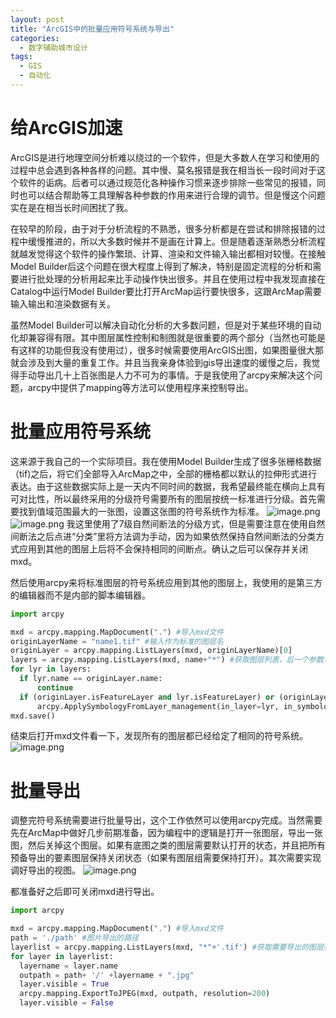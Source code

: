 ```yaml
---
layout: post
title: "ArcGIS中的批量应用符号系统与导出"
categories:
  - 数字辅助城市设计
tags:
  - GIS
  - 自动化
---
```

# 给ArcGIS加速
ArcGIS是进行地理空间分析难以绕过的一个软件，但是大多数人在学习和使用的过程中总会遇到各种各样的问题。其中慢、莫名报错是我在相当长一段时间对于这个软件的诟病。后者可以通过规范化各种操作习惯来逐步排除一些常见的报错，同时也可以结合帮助等工具理解各种参数的作用来进行合理的调节。但是慢这个问题实在是在相当长时间困扰了我。

在较早的阶段，由于对于分析流程的不熟悉，很多分析都是在尝试和排除报错的过程中缓慢推进的，所以大多数时候并不是画在计算上。但是随着逐渐熟悉分析流程就越发觉得这个软件的操作繁琐、计算、渲染和文件输入输出都相对较慢。在接触Model Builder后这个问题在很大程度上得到了解决，特别是固定流程的分析和需要进行批处理的分析用起来比手动操作快出很多。并且在使用过程中我发现直接在Catalog中运行Model Builder要比打开ArcMap运行要快很多，这跟ArcMap需要输入输出和渲染数据有关。

虽然Model Builder可以解决自动化分析的大多数问题，但是对于某些环境的自动化却兼容得有限。其中图层属性控制和制图就是很重要的两个部分（当然也可能是有这样的功能但我没有使用过），很多时候需要使用ArcGIS出图，如果图量很大那就会涉及到大量的重复工作。并且当我亲身体验到gis导出速度的缓慢之后，我觉得手动导出几十上百张图是人力不可为的事情。于是我使用了arcpy来解决这个问题，arcpy中提供了mapping等方法可以使用程序来控制导出。
# 批量应用符号系统
这来源于我自己的一个实际项目。我在使用Model Builder生成了很多张栅格数据（tif)之后，将它们全部导入ArcMap之中，全部的栅格都以默认的拉伸形式进行表达。由于这些数据实际上是一天内不同时间的数据，我希望最终能在横向上具有可对比性，所以最终采用的分级符号需要所有的图层按统一标准进行分级。首先需要找到值域范围最大的一张图，设置这张图的符号系统作为标准。
![image.png](https://cdn.nlark.com/yuque/0/2021/png/22405881/1634040117731-9a847216-791c-41f5-939c-0567dd267dfd.png#clientId=u09ab7390-cab3-4&from=paste&height=378&id=uba66baa3&margin=%5Bobject%20Object%5D&name=image.png&originHeight=504&originWidth=671&originalType=binary&ratio=1&size=35123&status=done&style=none&taskId=u9d916c5d-0bad-4ec3-bbb0-20fcf357f91&width=503)
![image.png](https://cdn.nlark.com/yuque/0/2021/png/22405881/1634040287777-e8de41f3-93cb-45c7-9941-8fe7e125a739.png#clientId=u09ab7390-cab3-4&from=paste&height=182&id=uee6bea32&margin=%5Bobject%20Object%5D&name=image.png&originHeight=182&originWidth=374&originalType=binary&ratio=1&size=8044&status=done&style=none&taskId=u9d5a538a-c1df-47ff-b108-766a441c1c5&width=374)
我这里使用了7级自然间断法的分级方式，但是需要注意在使用自然间断法之后点进“分类”里将方法调为手动，因为如果依然保持自然间断法的分类方式应用到其他的图层上后将不会保持相同的间断点。确认之后可以保存并关闭mxd。

然后使用arcpy来将标准图层的符号系统应用到其他的图层上，我使用的是第三方的编辑器而不是内部的脚本编辑器。
```python
import arcpy

mxd = arcpy.mapping.MapDocument(".") #导入mxd文件
originLayerName = "name1.tif" #输入作为标准的图层名
originLayer = arcpy.mapping.ListLayers(mxd, originLayerName)[0]
layers = arcpy.mapping.ListLayers(mxd, name+"*") #获取图层列表，后一个参数可以进行名称匹配,"*"代表通配
for lyr in layers:
  if lyr.name == originLayer.name: 
      continue
  if (originLayer.isFeatureLayer and lyr.isFeatureLayer) or (originLayer.isRasterLayer and lyr.isRasterLayer):
      arcpy.ApplySymbologyFromLayer_management(in_layer=lyr, in_symbology_layer=originLayer)
mxd.save()
```
结束后打开mxd文件看一下，发现所有的图层都已经给定了相同的符号系统。
![image.png](https://cdn.nlark.com/yuque/0/2021/png/22405881/1634040745695-4a60ae35-851f-4bc9-927d-50c6809f48cb.png#clientId=u09ab7390-cab3-4&from=paste&height=539&id=u6dbb7cd2&margin=%5Bobject%20Object%5D&name=image.png&originHeight=539&originWidth=227&originalType=binary&ratio=1&size=21161&status=done&style=none&taskId=u3e15c3b2-993d-4e17-91b1-6fff263d7d5&width=227)
# 批量导出
调整完符号系统需要进行批量导出，这个工作依然可以使用arcpy完成。当然需要先在ArcMap中做好几步前期准备，因为编程中的逻辑是打开一张图层，导出一张图，然后关掉这个图层。如果有底图之类的图层需要默认打开的状态，并且把所有预备导出的要素图层保持关闭状态（如果有图层组需要保持打开）。其次需要实现调好导出的视图。
![image.png](https://cdn.nlark.com/yuque/0/2021/png/22405881/1634041195436-ca9eac0d-b93b-4bd5-98c4-114f5731fa6c.png#clientId=u09ab7390-cab3-4&from=paste&height=631&id=u1abcfae5&margin=%5Bobject%20Object%5D&name=image.png&originHeight=841&originWidth=1484&originalType=binary&ratio=1&size=83083&status=done&style=none&taskId=u39e8bd02-f770-4d31-a2bb-cec0f53affe&width=1113)

都准备好之后即可关闭mxd进行导出。
```python
import arcpy

mxd = arcpy.mapping.MapDocument(".") #导入mxd文件
path = './path' #图片导出的路径
layerlist = arcpy.mapping.ListLayers(mxd, "*"+'.tif') #获取需要导出的图层列表
for layer in layerlist:
  layername = layer.name
  outpath = path+ '/' +layername + ".jpg"
  layer.visible = True
  arcpy.mapping.ExportToJPEG(mxd, outpath, resolution=200)
  layer.visible = False
```
